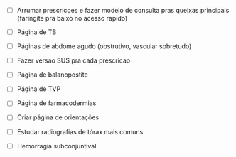 - [ ] Arrumar prescricoes e fazer modelo de consulta pras queixas principais (faringite pra baixo no acesso rapido)


- [ ] Página de TB
- [ ] Páginas de abdome agudo (obstrutivo, vascular sobretudo)
- [ ] Fazer versao SUS pra cada prescricao

- [ ] Página de balanopostite
- [ ] Página de TVP
- [ ] Página de farmacodermias
- [ ] Criar página de orientações
- [ ] Estudar radiografias de tórax mais comuns
- [ ] Hemorragia subconjuntival